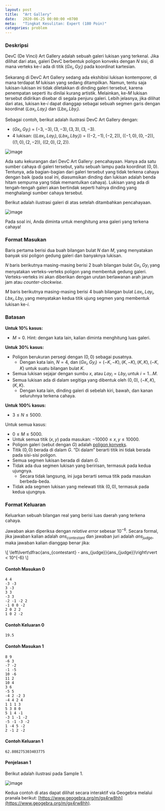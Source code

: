 ```yaml
---
layout: post
title:  "Art Gallery"
date:   2020-06-25 00:00:00 +0700
meta:   "Tingkat Kesulitan: Expert (180 Poin)"
categories: problem
---
```


### Deskripsi

DevC (De Vinci) Art Gallery adalah sebuah galeri lukisan yang terkenal. Jika dilihat dari atas, galeri DevC berbentuk poligon konveks dengan $N$ sisi, di mana verteks ke-$i$ ada di titik $(Gx_i, Gy_i)$ pada koordinat kartesian.

Sekarang di DevC Art Gallery sedang ada ekshibisi lukisan kontemporer, di mana terdapat $M$ lukisan yang sedang ditampilkan. Namun, tentu saja lukisan-lukisan ini tidak diletakkan di dinding galeri tersebut, karena penempatan seperti itu dinilai kurang artistik. Melainkan, ke-$M$ lukisan tersebut didirikan disebar di segala penjuru galeri. Lebih jelasnya, jika dilihat dari atas, lukisan ke-$i$ dapat dianggap sebagai sebuah segmen garis dengan koordinat $(Lax_i, Lay_i)$ dan $(Lbx_i, Lby_i)$.

Sebagai contoh, berikut adalah ilustrasi DevC Art Gallery dengan:

- $(Gx_i, Gy_i)$ = $(-3, -3), (3, -3), (3, 3), (3, -3)$.
- 4 lukisan: $((Lax_i, Lay_i), (Lbx_i, Lby_i))$ = $((-2, -1), (-2, 2))$, $((-1, 0), (0, -2))$, $((1, 0), (2, -2))$, $((2, 0), (2, 2))$.

![image](https://s3.amazonaws.com/hr-assets/0/1592392814-dd9dbfe8aa-WhatsAppImage2020-06-17at18.19.25.jpeg)

Ada satu kekurangan dari DevC Art Gallery: pencahayaan. Hanya ada satu sumber cahaya di galeri tersebut, yaitu sebuah lampu pada koordinat $(0, 0)$. Tentunya, ada bagian-bagian dari galeri tersebut yang tidak terkena cahaya dengan baik (pada soal ini, diasumsikan dinding dan lukisan adalah benda hitam sempurna yang tidak memantulkan cahaya). Lukisan yang ada di tengah-tengah galeri akan bertindak seperti halnya dinding yang menghalangi sumber cahaya tersebut.

Berikut adalah ilustrasi galeri di atas setelah ditambahkan pencahayaan.

![image](https://s3.amazonaws.com/hr-assets/0/1592392824-b08c730510-WhatsAppImage2020-06-17at18.18.48.jpeg)

Pada soal ini, Anda diminta untuk menghitung area galeri yang terkena cahaya!


### Format Masukan

Baris pertama berisi dua buah bilangan bulat $N$ dan $M$, yang menyatakan banyak sisi poligon gedung galeri dan banyaknya lukisan.

$N$ baris berikutnya masing-masing berisi 2 buah bilangan bulat $Gx_i, Gy_i$ yang menyatakan verteks-verteks poligon yang membentuk gedung galeri. Verteks-verteks ini akan diberikan dengan urutan berlawanan arah jarum jam atau *counter-clockwise*.

$M$ baris berikutnya masing-masing berisi 4 buah bilangan bulat $Lax_i, Lay_i, Lbx_i, Lby_i$ yang menyatakan kedua titik ujung segmen yang membentuk lukisan ke-$i$.


### Batasan

**Untuk 10% kasus:**

- $M = 0$. Hint: dengan kata lain, kalian diminta menghitung luas galeri.

**Untuk 30% kasus:**

- Poligon berukuran persegi dengan $(0, 0)$ sebagai pusatnya.
  - Dengan kata lain, $N = 4$, dan $(Gx_i, Gy_i) = (-K, -K), (K, -K), (K, K), (-K, K)$ untuk suatu bilangan bulat $K$.
- Semua lukisan sejajar dengan sumbu $x$, atau $Lay_i = Lby_i$ untuk $i = 1 \dots M$.
- Semua lukisan ada di dalam segitiga yang dibentuk oleh $(0, 0)$, $(-K, K)$, $(K, K)$.
  - Dengan kata lain, dinding galeri di sebelah kiri, bawah, dan kanan seluruhnya terkena cahaya.

**Untuk 100% kasus:**

- $3 \le N \le 5000$.

Untuk semua kasus:

- $0 \le M \le 5000$.
- Untuk semua titik $(x, y)$ pada masukan: $-10000 \le x, y \le 10000$.
- Poligon galeri (sebut dengan $G$) adalah [poligon konveks](https://en.wikipedia.org/wiki/Convex_polygon).
- Titik $(0, 0)$ berada di dalam $G$. “Di dalam” berarti titik ini tidak berada pada sisi-sisi poligon.
- Semua segmen lukisan berada di dalam $G$.
- Tidak ada dua segmen lukisan yang beririsan, termasuk pada kedua ujungnya.
  - Secara tidak langsung, ini juga berarti semua titik pada masukan berbeda-beda.
- Tidak ada segmen lukisan yang melewati titik $(0, 0)$, termasuk pada kedua ujungnya.


### Format Keluaran

Keluarkan sebuah bilangan real yang berisi luas daerah yang terkena cahaya.

Jawaban akan diperiksa dengan *relative error* sebesar $10^{-6}$. Secara formal, jika jawaban kalian adalah $ans_{contestant}$ dan jawaban juri adalah $ans_{judge}$, maka jawaban kalian dianggap benar jika:

\\[
  \left\lvert\dfrac{ans_{contestant} - ans_{judge}}{ans_{judge}}\right\rvert < 10^{-6}
\\]


#### Contoh Masukan 0

```
4 4
-3 -3
3 -3
3 3
-3 3
-2 -1 -2 2
-1 0 0 -2
2 0 2 2
1 0 2 -2
```


#### Contoh Keluaran 0

```
19.5
```

#### Contoh Masukan 1

```
8 9
-6 3
-7 -2
-1 -5
10 -6
11 2
10 4
3 6
-5 5
-4 2 -2 3
-4 4 2 4
1 1 1 3
5 3 8 0
5 1 4 -1
-3 1 -1 -2
-5 -1 -3 -2
1 -4 5 -2
2 -1 2 -2
```

#### Contoh Keluaran 1

```
62.808275303403775
```

#### Penjelasan 1

Berikut adalah ilustrasi pada Sample 1.

![image](https://s3.amazonaws.com/hr-assets/0/1592393082-05d6b9fcbe-WhatsAppImage2020-06-17at18.19.48.jpeg)

Kedua contoh di atas dapat dilihat secara interaktif via Geogebra melalui pranala berikut: [https://www.geogebra.org/m/gx4rw8hh](https://www.geogebra.org/m/gx4rw8hh).
